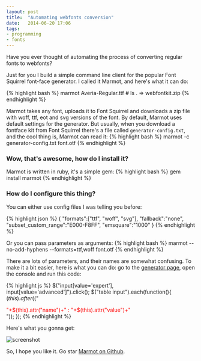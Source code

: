 ```yaml
---
layout: post
title:  "Automating webfonts conversion"
date:   2014-06-20 17:06
tags:
- programming
- fonts
---
```


Have you ever thought of automating the process of converting regular fonts to webfonts?

Just for you I build a simple command line client for the popular Font Squirrel font-face generator. I called it Marmot, and here's what it can do:


{% highlight bash  %}
marmot Averia-Regular.ttf     # ls .   =>   webfontkit.zip
{% endhighlight %}


Marmot takes any font, uploads it to Font Squirrel and downloads a zip file with woff, ttf, eot and svg versions of the font. By default, Marmot uses default settings for the generator.
But usually, when you download a fontface kit from Font Squirrel there's a file called `generator-config.txt`, and the cool thing is, Marmot can read it:
{% highlight bash  %}
marmot  -c generator-config.txt  font.otf
{% endhighlight %}

### Wow, that's awesome, how do I install it?

Marmot is written in ruby, it's a simple gem:
{% highlight bash %}
gem install marmot
{% endhighlight %}

### How do I configure this thing?

You can either use config files I was telling you before:

{% highlight json %}
{
  "formats":["ttf", "woff", "svg"],
  "fallback":"none",
  "subset_custom_range":"E000-F8FF",
  "emsquare":"1000"
}
{% endhighlight %}

Or you can pass parameters as arguments:
{% highlight bash %}
marmot  --no-add-hyphens  --formats=ttf,woff  font.otf
{% endhighlight %}

There are lots of parameters, and their names are somewhat confusing. To make it a bit easier, here is what you can do: go to the [generator page](http://www.fontsquirrel.com/tools/webfont-generator), open the console and run this code:

{% highlight js %}
$("input[value='expert'], input[value='advanced']").click();
$("table input").each(function(){
  $(this).after($("<div style='color:red;'>"+$(this).attr("name")+" : "+$(this).attr("value")+"</div>"));
});
{% endhighlight %}

Here's what you gonna get:

![screenshot](https://s3-eu-west-1.amazonaws.com/eu.thdr.me/tClknv9wKwI/8451de8b72899d6e8a4e18366c3d1d5a.png)


So, I hope you like it. Go star [Marmot on Github](https://github.com/petethepig/marmot).
